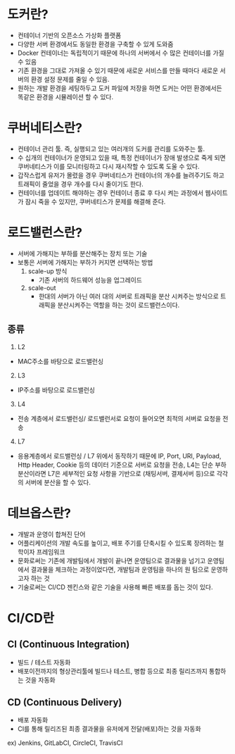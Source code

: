 # 도커란?

- 컨테이너 기반의 오픈소스 가상화 플랫폼
- 다양한 서버 환경에서도 동일한 환경을 구축할 수 있게 도와줌
- Docker 컨테이너는 독립적이기 때문에 하나의 서버에서 수 많은 컨테이너를 가질 수 있음
- 기존 환경을 그대로 가져올 수 있기 때문에 새로운 서비스를 만들 때마다 새로운 서버의 환경 설정 문제를 줄일 수 있음.
- 원하는 개발 환경을 세팅하두고 도커 파일에 저장을 하면 도커는 어떤 환경에서든 똑같은 환경을 시뮬레이션 할 수 있다.

# 쿠버네티스란?

- 컨테이너 관리 툴. 즉, 실행되고 있는 여러개의 도커를 관리를 도와주는 툴.
- 수 십개의 컨테이너가 운영되고 있을 때, 특정 컨테이너가 장애 발생으로 죽게 되면 쿠버네티스가 이를 모니터링하고 다시 재시작할 수 있도록 도울 수 있다.
- 갑작스럽게 유저가 몰렸을 경우 쿠버네티스가 컨테이너의 개수를 늘려주기도 하고 트래픽이 줄었을 경우 개수를 다시 줄이기도 한다.
- 컨테이너를 업데이트 해야하는 경우 컨테이너 종료 후 다시 켜는 과정에서 웹사이트가 잠시 죽을 수 있지만, 쿠버네티스가 문제를 해결해 준다.

# 로드밸런스란?

- 서버에 가해지는 부하를 분산해주는 장치 또는 기술
- 보통은 서버에 가해지는 부하가 커지면 선택하는 방법
  1. scale-up 방식
     - 기존 서버의 하드웨어 성능을 업그레이드
  2. scale-out
     - 한대의 서버가 아닌 여러 대의 서버로 트래픽을 분산 시켜주는 방식으로 트래픽을 분산시켜주는 역할을 하는 것이 로드밸런스이다.

## 종류

1. L2

- MAC주소를 바탕으로 로드밸런싱

2. L3

- IP주소를 바탕으로 로드밸런싱

3. L4

- 전송 계층에서 로드밸런싱/ 로드밸런서로 요청이 들어오면 최적의 서버로 요청을 전송

4. L7

- 응용계층에서 로드밸런싱 / L7 위에서 동작하기 때문에 IP, Port, URI, Payload, Http Header, Cookie 등의 데이터 기준으로 서버로 요청을 전송, L4는 단순 부하 분산이라면 L7은 세부적인 요청 사항을 기반으로 (채팅서버, 결제서버 등)으로 각각의 서버에 분산을 할 수 있다.

# 데브옵스란?

- 개발과 운영이 합쳐진 단어
- 어플리케이션의 개발 속도를 높이고, 배포 주기를 단축시킬 수 있도록 장려하는 철학이자 프레임워크
- 문화로써는 기존에 개발팀에서 개발이 끝나면 운영팀으로 결과물을 넘기고 운영팀에서 결과물을 체크하는 과정이었다면, 개발팀과 운영팀을 하나의 원 팀으로 운영하고자 하는 것
- 기술로써는 CI/CD 젠킨스와 같은 기술을 사용해 빠른 배포를 돕는 것이 있다.

# CI/CD란

## CI (Continuous Integration)

- 빌드 / 테스트 자동화
- 배포이전까지의 형상관리툴에 빌드나 테스트, 병합 등으로 최종 릴리즈까지 통합하는 것을 자동화

## CD (Continuous Delivery)

- 배포 자동화
- CI를 통해 릴리즈된 최종 결과물을 유저에게 전달(배포)하는 것을 자동화

ex) Jenkins, GitLabCI, CircleCI, TravisCI
